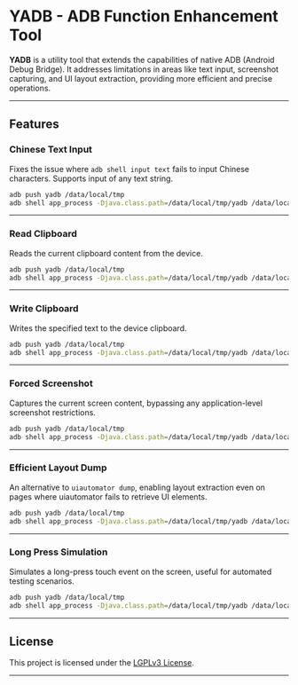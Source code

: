 # YADB - ADB Function Enhancement Tool

**YADB** is a utility tool that extends the capabilities of native ADB (Android Debug Bridge). It addresses limitations in areas like text input, screenshot capturing, and UI layout extraction, providing more efficient and precise operations.

---

## Features

### Chinese Text Input

Fixes the issue where `adb shell input text` fails to input Chinese characters. Supports input of any text string.

```bash
adb push yadb /data/local/tmp
adb shell app_process -Djava.class.path=/data/local/tmp/yadb /data/local/tmp com.ysbing.yadb.Main -keyboard Hello, World
```

---

### Read Clipboard

Reads the current clipboard content from the device.

```bash
adb push yadb /data/local/tmp
adb shell app_process -Djava.class.path=/data/local/tmp/yadb /data/local/tmp com.ysbing.yadb.Main -readClipboard
```

---

### Write Clipboard

Writes the specified text to the device clipboard.

```bash
adb push yadb /data/local/tmp
adb shell app_process -Djava.class.path=/data/local/tmp/yadb /data/local/tmp com.ysbing.yadb.Main -writeClipboard TextContent
```

---

### Forced Screenshot

Captures the current screen content, bypassing any application-level screenshot restrictions.

```bash
adb push yadb /data/local/tmp
adb shell app_process -Djava.class.path=/data/local/tmp/yadb /data/local/tmp com.ysbing.yadb.Main -screenshot
```

---

### Efficient Layout Dump

An alternative to `uiautomator dump`, enabling layout extraction even on pages where uiautomator fails to retrieve UI elements.

```bash
adb push yadb /data/local/tmp
adb shell app_process -Djava.class.path=/data/local/tmp/yadb /data/local/tmp com.ysbing.yadb.Main -layout
```

---

### Long Press Simulation

Simulates a long-press touch event on the screen, useful for automated testing scenarios.

```bash
adb push yadb /data/local/tmp
adb shell app_process -Djava.class.path=/data/local/tmp/yadb /data/local/tmp com.ysbing.yadb.Main -touch 500 500 2000
```

---

## License

This project is licensed under the [LGPLv3 License](https://opensource.org/licenses/LGPL-3.0).

---
